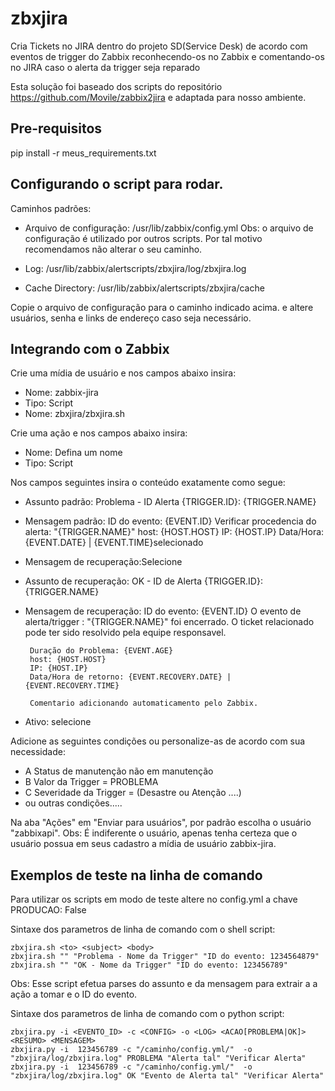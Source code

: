 # zbxjira

Cria Tickets no JIRA dentro do projeto SD(Service Desk) de acordo com eventos de trigger do Zabbix
reconhecendo-os no Zabbix e comentando-os no JIRA caso o alerta da trigger seja reparado  

Esta solução foi baseado dos scripts do repositório https://github.com/Movile/zabbix2jira
e adaptada para nosso ambiente.

## Pre-requisitos

pip install -r meus_requirements.txt

## Configurando o script para rodar.

Caminhos padrões:

- Arquivo de configuração: /usr/lib/zabbix/config.yml
  Obs: o arquivo de configuração é utilizado por outros
  scripts. Por tal motivo recomendamos não alterar o seu caminho.
    
- Log: /usr/lib/zabbix/alertscripts/zbxjira/log/zbxjira.log
- Cache Directory: /usr/lib/zabbix/alertscripts/zbxjira/cache
  

Copie o arquivo de configuração para o caminho indicado acima.
e altere usuários, senha e links de endereço caso seja necessário.

## Integrando com o Zabbix 

Crie uma mídia de usuário e nos campos abaixo insira:
*  Nome: zabbix-jira
*  Tipo: Script
*  Nome: zbxjira/zbxjira.sh

Crie uma ação e nos campos abaixo insira:
*  Nome: Defina um nome
*  Tipo: Script

Nos campos seguintes insira o conteúdo exatamente como segue:
*  Assunto padrão: Problema - ID Alerta {TRIGGER.ID}: {TRIGGER.NAME}
*  Mensagem padrão: 
		ID do evento: {EVENT.ID}
		Verificar procedencia do alerta:
		"{TRIGGER.NAME}"
		host: {HOST.HOST}
		IP: {HOST.IP}
		Data/Hora: {EVENT.DATE} | {EVENT.TIME}selecionado

*  Mensagem de recuperação:Selecione
*  Assunto de recuperação: OK - ID de Alerta {TRIGGER.ID}: {TRIGGER.NAME}
*  Mensagem de recuperação:
		ID do evento: {EVENT.ID}
		O evento de alerta/trigger :
		"{TRIGGER.NAME}"
		foi encerrado. O ticket relacionado pode ter sido resolvido pela equipe responsavel. 

		Duração do Problema: {EVENT.AGE}
		host: {HOST.HOST}
		IP: {HOST.IP}
		Data/Hora de retorno: {EVENT.RECOVERY.DATE} | {EVENT.RECOVERY.TIME}

		Comentario adicionando automaticamento pelo Zabbix.

*  Ativo: selecione

Adicione as seguintes condições ou personalize-as de acordo com 
sua necessidade:

* A Status de manutenção não em manutenção
* B Valor da Trigger = PROBLEMA
* C Severidade da Trigger = (Desastre ou Atenção ....)
* ou outras condições.....

Na aba "Ações" em "Enviar para usuários", por padrão escolha o usuário "zabbixapi".
Obs: É indiferente o usuário, apenas tenha certeza que o usuário possua em seus cadastro 
a mídia de usuário zabbix-jira.

Exemplos de teste na linha de comando
------------------------------------
Para utilizar os scripts em modo de teste altere no config.yml
a chave PRODUCAO: False


Sintaxe dos parametros de linha de comando
com o shell script:

	zbxjira.sh <to> <subject> <body> 
	zbxjira.sh "" "Problema - Nome da Trigger" "ID do evento: 1234564879"
	zbxjira.sh "" "OK - Nome da Trigger" "ID do evento: 123456789" 
 
Obs: Esse script efetua  parses do assunto e da mensagem para extrair a
a ação a tomar e o ID do evento.
 

Sintaxe dos parametros de linha de comando
com o python script:

	zbxjira.py -i <EVENTO_ID> -c <CONFIG> -o <LOG> <ACAO[PROBLEMA|OK]> <RESUMO> <MENSAGEM> 
	zbxjira.py -i  123456789 -c "/caminho/config.yml/"  -o "zbxjira/log/zbxjira.log" PROBLEMA "Alerta tal" "Verificar Alerta" 
	zbxjira.py -i  123456789 -c "/caminho/config.yml/"  -o "zbxjira/log/zbxjira.log" OK "Evento de Alerta tal" "Verificar Alerta" 


